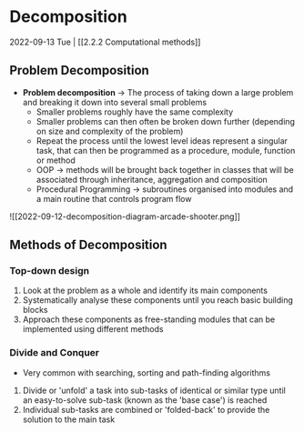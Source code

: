 # Decomposition
2022-09-13 Tue | [[2.2.2 Computational methods]]

## Problem Decomposition
- **Problem decomposition** -> The process of taking down a large problem and breaking it down into several small problems
	- Smaller problems roughly have the same complexity
	- Smaller problems can then often be broken down further (depending on size and complexity of the problem)
	- Repeat the process until the lowest level ideas represent a singular task, that can then be programmed as a procedure, module, function or method
	- OOP -> methods will be brought back together in classes that will be associated through inheritance, aggregation and composition
	- Procedural Programming -> subroutines organised into modules and a main routine that controls program flow

![[2022-09-12-decomposition-diagram-arcade-shooter.png]]

## Methods of Decomposition
### Top-down design
1. Look at the problem as a whole and identify its main components
2. Systematically analyse these components until you reach basic building blocks
3. Approach these components as free-standing modules that can be implemented using different methods

### Divide and Conquer
- Very common with searching, sorting and path-finding algorithms
1. Divide or 'unfold' a task into sub-tasks of identical or similar type until an easy-to-solve sub-task (known as the 'base case') is reached
2. Individual sub-tasks are combined or 'folded-back' to provide the solution to the main task